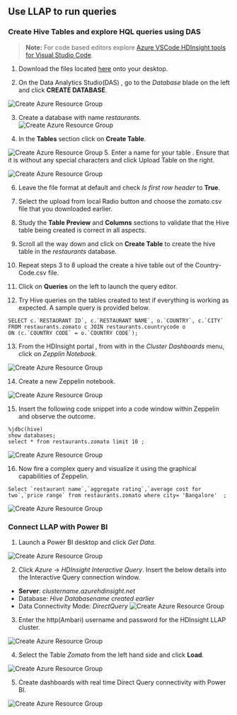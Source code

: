 ##  Use LLAP to run queries 

### Create Hive Tables and explore HQL queries using DAS

>**Note:**
>For code based editors explore [Azure VSCode HDInsight tools for Visual Studio Code](https://docs.microsoft.com/en-us/azure/hdinsight/hdinsight-for-vscode).

1. Download the files located [here](https://github.com/arnabganguly/llap-hdinsight/tree/master/dataset) onto your desktop. 

2. On the Data Analytics Studio(DAS) , go to the *Database* blade on the left and click **CREATE DATABASE**.

![Create Azure Resource Group](https://github.com/arnabganguly/llap-hdinsight/blob/master/images/Picture44.png)

3. Create a database with name *restaurants*.
![Create Azure Resource Group](https://github.com/arnabganguly/llap-hdinsight/blob/master/images/Picture44.png)

4. In the **Tables** section click on **Create Table**. 

![Create Azure Resource Group](https://github.com/arnabganguly/llap-hdinsight/blob/master/images/Picture44.png)
5. Enter a name for your table . Ensure that it is without any special characters and click Upload Table on the right. 

![Create Azure Resource Group](https://github.com/arnabganguly/llap-hdinsight/blob/master/images/Picture44.png)

6. Leave the file format at default and check *Is first row header* to **True**.

7. Select the upload from local Radio button and choose the zomato.csv file that you downloaded earlier. 

8. Study the **Table Preview** and **Columns** sections to validate that the Hive table being created is correct in all aspects. 

9. Scroll all the way down and click on **Create Table** to create the hive table in the *restaurants* database. 

10. Repeat steps 3 to 8 upload the create a hive table out of the Country-Code.csv file. 

11. Click on **Queries** on the left to launch the  query editor.

12. Try Hive queries on the tables created to test if everything is working as expected. A sample query is provided below. 

```
SELECT c.`RESTAURANT ID`, c.`RESTAURANT NAME`, o.`COUNTRY`, c.`CITY`
FROM restaurants.zomato c JOIN restaurants.countrycode o
ON (c.`COUNTRY CODE` = o.`COUNTRY CODE`);
```


13. From the HDInsight portal , from with in the *Cluster Dashboards* menu, click on *Zepplin Notebook*. 

![Create Azure Resource Group](https://github.com/arnabganguly/llap-hdinsight/blob/master/images/Picture22.png)
  



14. Create a new Zeppelin notebook.  

![Create Azure Resource Group](https://github.com/arnabganguly/llap-hdinsight/blob/master/images/Picture23.png)
  
 15. Insert the following code snippet into a code window within Zeppelin and observe the outcome. 
```
%jdbc(hive)
show databases;
select * from restaurants.zomato limit 10 ;
```
![Create Azure Resource Group](https://github.com/arnabganguly/llap-hdinsight/blob/master/images/Picture24.png)
  
 16. Now fire a complex query and visualize it using the graphical capabilities of Zeppelin.

```
Select `restaurant name`,`aggregate rating`,`average cost for two`,`price range` from restaurants.zomato where city= 'Bangalore'  ;
```
![Create Azure Resource Group](https://github.com/arnabganguly/llap-hdinsight/blob/master/images/Picture25.png)
  
 ### Connect LLAP with Power BI
 1. Launch a Power BI desktop and click *Get Data*.
  
![Create Azure Resource Group](https://github.com/arnabganguly/llap-hdinsight/blob/master/images/Picture26.png) 
  
 2. Click *Azure* -> *HDInsight Interactive Query*. Insert the below details into the Interactive Query connection window.
 - **Server**: *clustername.azurehdinsight.net*
 -  Database: *Hive Databasename created earlier*  
 - Data Connectivity Mode: *DirectQuery*
  ![Create Azure Resource Group](https://github.com/arnabganguly/llap-hdinsight/blob/master/images/Picture28.png)
  
 3.  Enter the http(Ambari) username and password for the HDInsight LLAP cluster.

![Create Azure Resource Group](https://github.com/arnabganguly/llap-hdinsight/blob/master/images/Picture29.png)
  
  4. Select the Table *Zomato* from the left hand side and click **Load**. 

![Create Azure Resource Group](https://github.com/arnabganguly/llap-hdinsight/blob/master/images/Picture30.png)
  
  5. Create dashboards with real time Direct Query   connectivity with Power BI. 

![Create Azure Resource Group](https://github.com/arnabganguly/llap-hdinsight/blob/master/images/Picture31.png)

<!--stackedit_data:
eyJoaXN0b3J5IjpbLTIwNzkyODc3OTksLTE1Nzk3NzI5MzksLT
EwMzM1MDAxNTAsLTE1ODM3ODA5OTQsMTYwMjYyOTkyNSwxNzI1
ODUxMjYzXX0=
-->